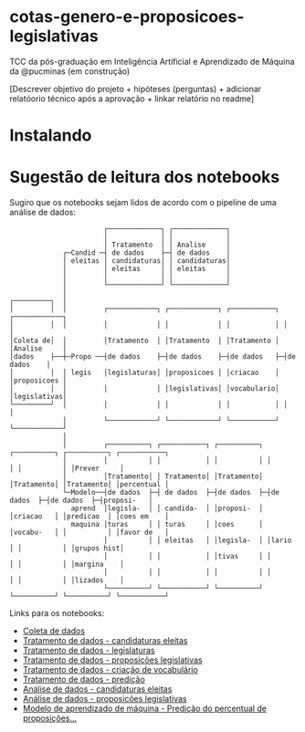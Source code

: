 # cotas-genero-e-proposicoes-legislativas
TCC da pós-graduação em Inteligência Artificial e Aprendizado de Máquina da @pucminas (em construção)

[Descrever objetivo do projeto + hipóteses (perguntas) + adicionar relatóorio técnico após a aprovação + linkar relatório no readme]

# Instalando

# Sugestão de leitura dos notebooks
Sugiro que os notebooks sejam lidos de acordo com o pipeline de uma análise de dados:

```
                       ┌─────────────┐ ┌─────────────┐
                       │             │ │             │
                       │ Tratamento  │ │ Analise     │
             ┌─Candid ─┤ de dados    ├─┤ de dados    │
             │ eleitas │ candidaturas│ │ candidaturas│
             │         │ eleitas     │ │ eleitas     │
             │         │             │ │             │
             │         └─────────────┘ └─────────────┘
             │
┌─────────┐  │
│         │  │         ┌────────────┐ ┌────────────┐ ┌───────────┐ ┌────────────┐
│         │  │         │            │ │            │ │           │ │            │
│Coleta de│  │         │Tratamento  │ │Tratamento  │ │Tratamento │ │Analise     │
│dados    ├──┼─Propo ──┤de dados    ├─┤de dados    ├─┤de dados   ├─┤de dados    │
│         │  │ legis   │legislaturas│ │proposicoes │ │criacao    │ │proposicoes │
│         │  │         │            │ │legislativas│ │vocabulario│ │legislativas│
└─────────┘  │         │            │ │            │ │           │ │            │
             │         └────────────┘ └────────────┘ └───────────┘ └────────────┘
             │
             │         ┌──────────┐ ┌───────────┐ ┌──────────┐ ┌──────────┐ ┌──────────┐ ┌───────────┐
             │         │          │ │           │ │          │ │          │ │          │ │Prever     │
             │         │Tratamento│ │ Tratamento│ │Tratamento│ │Tratamento│ │Tratamento│ │percentual │
             └─Modelo──┤de dados  ├─┤ de dados  ├─┤de dados  ├─┤de dados  ├─┤de dados  ├─┤proposi-   │
               aprend  │legisla-  │ │ candida-  │ │proposi-  │ │criacao   │ │predicao  │ │coes em    │
               maquina │turas     │ │ turas     │ │coes      │ │vocabu-   │ │          │ │favor de   │
                       │          │ │ eleitas   │ │legisla-  │ │lario     │ │          │ │grupos hist│
                       │          │ │           │ │tivas     │ │          │ │          │ │margina    │
                       │          │ │           │ │          │ │          │ │          │ │lizados    │
                       └──────────┘ └───────────┘ └──────────┘ └──────────┘ └──────────┘ └───────────┘ 
```

Links para os notebooks:
- [Coleta de dados](coleta.ipynb)
- [Tratamento de dados - candidaturas eleitas](tratamento-dados/tratamento-candidaturas-eleitas.ipynb)
- [Tratamento de dados - legislaturas](tratamento-dados/tratamento-legislaturas.ipynb)
- [Tratamento de dados - proposicões legislativas](tratamento-dados/tratamento-proposicoes.ipynb)
- [Tratamento de dados - criação de vocabulário](tratamento-dados/criacao-vocabulario.ipynb)
- [Tratamento de dados - predição](tratamento-dados/tratamento-predicao.ipynb)
- [Análise de dados - candidaturas eleitas](analise-dados/analise-candidaturas-eleitas.ipynb)
- [Análise de dados - proposicões legislativas](analise-dados/analise-proposicoes.ipynb)
- [Modelo de aprendizado de máquina - Predição do percentual de proposições...](prever-percentual-proposicoes-beneficentes-grupos-historicamente-marginalizados.ipynb)
